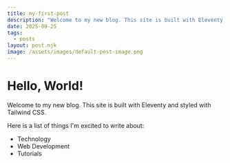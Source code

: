```yaml
---
title: my-first-post
description: "Welcome to my new blog. This site is built with Eleventy and styled with Tailwind CSS."
date: 2025-09-25
tags:
  - posts
layout: post.njk
image: /assets/images/default-post-image.png
---
```


# Hello, World!

Welcome to my new blog. This site is built with Eleventy and styled with Tailwind CSS.

Here is a list of things I'm excited to write about:
*   Technology
*   Web Development
*   Tutorials
